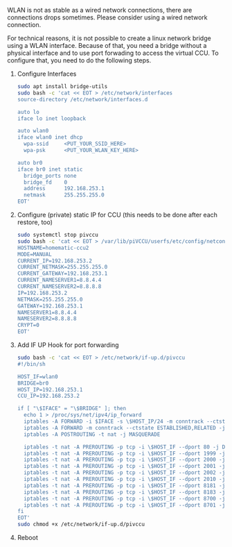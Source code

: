 WLAN is not as stable as a wired network connections, there are connections drops sometimes. Please consider using a wired network connection.

For technical reasons, it is not possible to create a linux network bridge using a WLAN interface.
Because of that, you need a bridge without a physical interface and to use port forwading to access the virtual CCU. To configure that, you need to do the following steps.

1. Configure Interfaces
   ```bash
   sudo apt install bridge-utils
   sudo bash -c 'cat << EOT > /etc/network/interfaces
   source-directory /etc/network/interfaces.d

   auto lo
   iface lo inet loopback

   auto wlan0
   iface wlan0 inet dhcp
     wpa-ssid     <PUT_YOUR_SSID_HERE>
     wpa-psk      <PUT_YOUR_WLAN_KEY_HERE>

   auto br0
   iface br0 inet static
     bridge_ports none
     bridge_fd    0
     address      192.168.253.1
     netmask      255.255.255.0
   EOT'
   ```

2. Configure (private) static IP for CCU (this needs to be done after each restore, too)
   ```bash
   sudo systemctl stop pivccu
   sudo bash -c 'cat << EOT > /var/lib/piVCCU/userfs/etc/config/netconfig
   HOSTNAME=homematic-ccu2
   MODE=MANUAL
   CURRENT_IP=192.168.253.2
   CURRENT_NETMASK=255.255.255.0
   CURRENT_GATEWAY=192.168.253.1
   CURRENT_NAMESERVER1=8.8.4.4
   CURRENT_NAMESERVER2=8.8.8.8
   IP=192.168.253.2
   NETMASK=255.255.255.0
   GATEWAY=192.168.253.1
   NAMESERVER1=8.8.4.4
   NAMESERVER2=8.8.8.8
   CRYPT=0
   EOT'
   ```

3. Add IF UP Hook for port forwarding
   ```bash
   sudo bash -c 'cat << EOT > /etc/network/if-up.d/pivccu
   #!/bin/sh

   HOST_IF=wlan0
   BRIDGE=br0
   HOST_IP=192.168.253.1
   CCU_IP=192.168.253.2

   if [ "\$IFACE" = "\$BRIDGE" ]; then
     echo 1 > /proc/sys/net/ipv4/ip_forward
     iptables -A FORWARD -i $IFACE -s \$HOST_IP/24 -m conntrack --ctstate NEW -j ACCEPT
     iptables -A FORWARD -m conntrack --ctstate ESTABLISHED,RELATED -j ACCEPT
     iptables -A POSTROUTING -t nat -j MASQUERADE

     iptables -t nat -A PREROUTING -p tcp -i \$HOST_IF --dport 80 -j DNAT --to-destination \$CCU_IP:80
     iptables -t nat -A PREROUTING -p tcp -i \$HOST_IF --dport 1999 -j DNAT --to-destination \$CCU_IP:1999
     iptables -t nat -A PREROUTING -p tcp -i \$HOST_IF --dport 2000 -j DNAT --to-destination \$CCU_IP:2000
     iptables -t nat -A PREROUTING -p tcp -i \$HOST_IF --dport 2001 -j DNAT --to-destination \$CCU_IP:2001
     iptables -t nat -A PREROUTING -p tcp -i \$HOST_IF --dport 2002 -j DNAT --to-destination \$CCU_IP:2002
     iptables -t nat -A PREROUTING -p tcp -i \$HOST_IF --dport 2010 -j DNAT --to-destination \$CCU_IP:2010
     iptables -t nat -A PREROUTING -p tcp -i \$HOST_IF --dport 8181 -j DNAT --to-destination \$CCU_IP:8181
     iptables -t nat -A PREROUTING -p tcp -i \$HOST_IF --dport 8183 -j DNAT --to-destination \$CCU_IP:8183
     iptables -t nat -A PREROUTING -p tcp -i \$HOST_IF --dport 8700 -j DNAT --to-destination \$CCU_IP:8700
     iptables -t nat -A PREROUTING -p tcp -i \$HOST_IF --dport 8701 -j DNAT --to-destination \$CCU_IP:8701
   fi
   EOT'
   sudo chmod +x /etc/network/if-up.d/pivccu

4. Reboot

